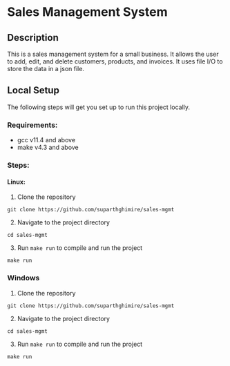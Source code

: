 # Sales Management System

## Description

This is a sales management system for a small business. It allows the user to add, edit, and delete customers, products, and invoices.
It uses file I/O to store the data in a json file.

## Local Setup

The following steps will get you set up to run this project locally.

### Requirements:

- gcc v11.4 and above
- make v4.3 and above

### Steps:

#### Linux:

1. Clone the repository

```
git clone https://github.com/suparthghimire/sales-mgmt
```

2. Navigate to the project directory

```
cd sales-mgmt
```

3. Run `make run` to compile and run the project

```
make run
```

### Windows

1. Clone the repository

```
git clone https://github.com/suparthghimire/sales-mgmt
```

2. Navigate to the project directory

```
cd sales-mgmt
```

3. Run `make run` to compile and run the project

```
make run
```
